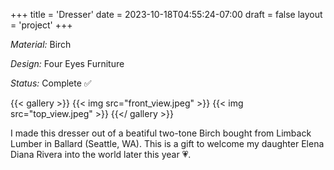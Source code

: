 +++
title = 'Dresser'
date = 2023-10-18T04:55:24-07:00
draft = false
layout = 'project'
+++

_Material:_ Birch

_Design:_ Four Eyes Furniture

_Status:_ Complete ✅

<!--more-->

{{< gallery >}}
    {{< img src="front_view.jpeg" >}}
    {{< img src="top_view.jpeg" >}}
{{</ gallery >}}

I made this dresser out of a beatiful two-tone Birch bought from Limback Lumber in Ballard (Seattle, WA).
This is a gift to welcome my daughter Elena Diana Rivera into the world later this year 💗.

